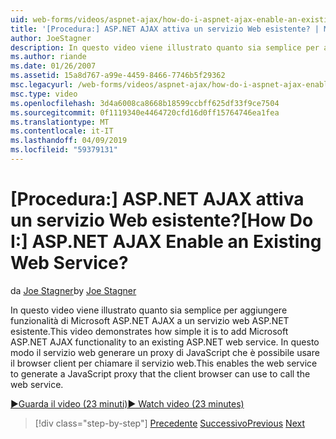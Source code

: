 ```yaml
---
uid: web-forms/videos/aspnet-ajax/how-do-i-aspnet-ajax-enable-an-existing-web-service
title: '[Procedura:] ASP.NET AJAX attiva un servizio Web esistente? | Microsoft Docs'
author: JoeStagner
description: In questo video viene illustrato quanto sia semplice per aggiungere funzionalità di Microsoft ASP.NET AJAX a un servizio web ASP.NET esistente. Ciò consente al servizio web di gene...
ms.author: riande
ms.date: 01/26/2007
ms.assetid: 15a8d767-a99e-4459-8466-7746b5f29362
msc.legacyurl: /web-forms/videos/aspnet-ajax/how-do-i-aspnet-ajax-enable-an-existing-web-service
msc.type: video
ms.openlocfilehash: 3d4a6008ca8668b18599ccbff625df33f9ce7504
ms.sourcegitcommit: 0f1119340e4464720cfd16d0ff15764746ea1fea
ms.translationtype: MT
ms.contentlocale: it-IT
ms.lasthandoff: 04/09/2019
ms.locfileid: "59379131"
---
```

# <a name="how-do-i-aspnet-ajax-enable-an-existing-web-service"></a><span data-ttu-id="cf3fe-105">[Procedura:] ASP.NET AJAX attiva un servizio Web esistente?</span><span class="sxs-lookup"><span data-stu-id="cf3fe-105">[How Do I:] ASP.NET AJAX Enable an Existing Web Service?</span></span>

<span data-ttu-id="cf3fe-106">da [Joe Stagner](https://github.com/JoeStagner)</span><span class="sxs-lookup"><span data-stu-id="cf3fe-106">by [Joe Stagner](https://github.com/JoeStagner)</span></span>

<span data-ttu-id="cf3fe-107">In questo video viene illustrato quanto sia semplice per aggiungere funzionalità di Microsoft ASP.NET AJAX a un servizio web ASP.NET esistente.</span><span class="sxs-lookup"><span data-stu-id="cf3fe-107">This video demonstrates how simple it is to add Microsoft ASP.NET AJAX functionality to an existing ASP.NET web service.</span></span> <span data-ttu-id="cf3fe-108">In questo modo il servizio web generare un proxy di JavaScript che è possibile usare il browser client per chiamare il servizio web.</span><span class="sxs-lookup"><span data-stu-id="cf3fe-108">This enables the web service to generate a JavaScript proxy that the client browser can use to call the web service.</span></span>

[<span data-ttu-id="cf3fe-109">&#9654;Guarda il video (23 minuti)</span><span class="sxs-lookup"><span data-stu-id="cf3fe-109">&#9654; Watch video (23 minutes)</span></span>](https://channel9.msdn.com/Blogs/ASP-NET-Site-Videos/how-do-i-aspnet-ajax-enable-an-existing-web-service)

> [!div class="step-by-step"]
> <span data-ttu-id="cf3fe-110">[Precedente](how-do-i-add-aspnet-ajax-features-to-an-existing-web-application.md)
> [Successivo](how-do-i-use-the-aspnet-ajax-client-library-controls.md)</span><span class="sxs-lookup"><span data-stu-id="cf3fe-110">[Previous](how-do-i-add-aspnet-ajax-features-to-an-existing-web-application.md)
[Next](how-do-i-use-the-aspnet-ajax-client-library-controls.md)</span></span>
